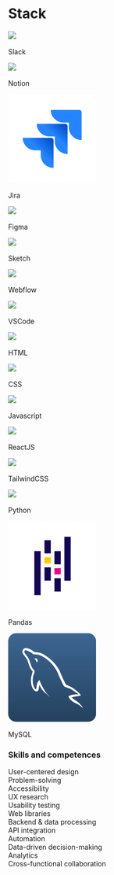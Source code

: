 # Stack

<div class="flex-grid">
    <div class="card-background-stack card-small-margin col-3 gap-16">
        <div class="card-icon">
            <img src="images/stack-slack.svg">
        </div>
        <p class="card-title">Slack</p>
    </div>  
    <div class="card-background-stack card-small-margin col-3 gap-16">
            <div class="card-icon">
                <img src="images/stack-notion.svg">
            </div>
            <p class="card-title">Notion</p>
    </div>
        <div class="card-background-stack card-small-margin col-3 gap-16">
            <div class="card-icon">
                <img src="images/stack-jira.svg">
            </div>
            <p class="card-title">Jira</p>
    </div>       
</div>

<div class="flex-grid">
    <div class="card-background-stack card-small-margin col-3 gap-16">
        <div class="card-icon">
            <img src="images/stack-figma.svg">
        </div>
        <p class="card-title">Figma</p>
    </div>  
    <div class="card-background-stack card-small-margin col-3 gap-16">
            <div class="card-icon">
                <img src="images/stack-sketch.svg">
            </div>
            <p class="card-title">Sketch</p>
    </div>
        <div class="card-background-stack card-small-margin col-3 gap-16">
            <div class="card-icon">
                <img src="images/stack-webflow.svg">
            </div>
            <p class="card-title">Webflow</p>
    </div>       
</div>

<div class="flex-grid">
    <div class="card-background-stack card-small-margin col-3 gap-16">
        <div class="card-icon">
            <img src="images/stack-visual-studio-code.svg">
        </div>
        <p class="card-title">VSCode</p>
    </div>  
    <div class="card-background-stack card-small-margin col-3 gap-16">
            <div class="card-icon">
                <img src="images/stack-html5.svg">
            </div>
            <p class="card-title">HTML</p>
    </div>
        <div class="card-background-stack card-small-margin col-3 gap-16">
            <div class="card-icon">
                <img src="images/stack-css3.svg">
            </div>
            <p class="card-title">CSS</p>
    </div>       
</div>

<div class="flex-grid">
    <div class="card-background-stack card-small-margin col-3 gap-16">
        <div class="card-icon">
            <img src="images/stack-javascript.svg">
        </div>
        <p class="card-title">Javascript</p>
    </div>  
    <div class="card-background-stack card-small-margin col-3 gap-16">
            <div class="card-icon">
                <img src="images/stack-react.svg">
            </div>
            <p class="card-title">ReactJS</p>
    </div>
        <div class="card-background-stack card-small-margin col-3 gap-16">
            <div class="card-icon">
                <img src="images/stack-tailwindcss.svg">
            </div>
            <p class="card-title">TailwindCSS</p>
    </div>       
</div>

<div class="flex-grid">
    <div class="card-background-stack card-small-margin col-3 gap-16">
        <div class="card-icon">
            <img src="images/stack-python.svg">
        </div>
        <p class="card-title">Python</p>
    </div>  
    <div class="card-background-stack card-small-margin col-3 gap-16">
            <div class="card-icon">
                <img src="images/stack-pandas.svg">
            </div>
            <p class="card-title">Pandas</p>
    </div>
        <div class="card-background-stack card-small-margin col-3 gap-16">
            <div class="card-icon">
                <img src="images/stack-mysql-blue.svg">
            </div>
            <p class="card-title">MySQL</p>
    </div>       
</div>

### Skills and competences

<div class="flex-wrap">
    <div class="label-yellow transition transform-grow">User-centered design</div>
    <div class="label-yellow">Problem-solving</div>
    <div class="label-yellow">Accessibility</div>
    <div class="label-yellow">UX research</div>
    <div class="label-yellow">Usability testing</div>
    <div class="label-yellow">Web libraries</div>
    <div class="label-yellow">Backend & data processing</div>
    <div class="label-yellow">API integration</div>
    <div class="label-yellow">Automation</div>
    <div class="label-yellow">Data-driven decision-making</div>
    <div class="label-yellow">Analytics</div>
    <div class="label-yellow">Cross-functional collaboration</div>
</div>

<div class="flex-grid" style="display:none">
    <div class="col-3">
        <div>User-centered design</div>
        <div>Problem-solving</div>
        <div>Accessibility</div>
        <div>UX research</div>
        </div>
    <div class="col-3">
        <div>Usability testing</div>
        <div>Web libraries</div>
        <div>Backend & data processing</div>
        <div>API integration</div>
        </div>
    <div class="col-3">
        <div>Automation</div>
        <div>Data-driven decision-making</div>
        <div>Analytics</div>
        <div>Cross-functional collaboration</div>
        </div>
</div>
